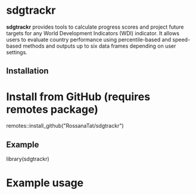 # sdgtrackr

**sdgtrackr** provides tools to calculate progress scores and project future targets for any World Development Indicators (WDI) indicator. It allows users to evaluate country performance using percentile-based and speed-based methods and outputs up to six data frames depending on user settings.

## Installation


# Install from GitHub (requires remotes package)
remotes::install_github("RossanaTat/sdgtrackr")


## Example
library(sdgtrackr)

# Example usage

